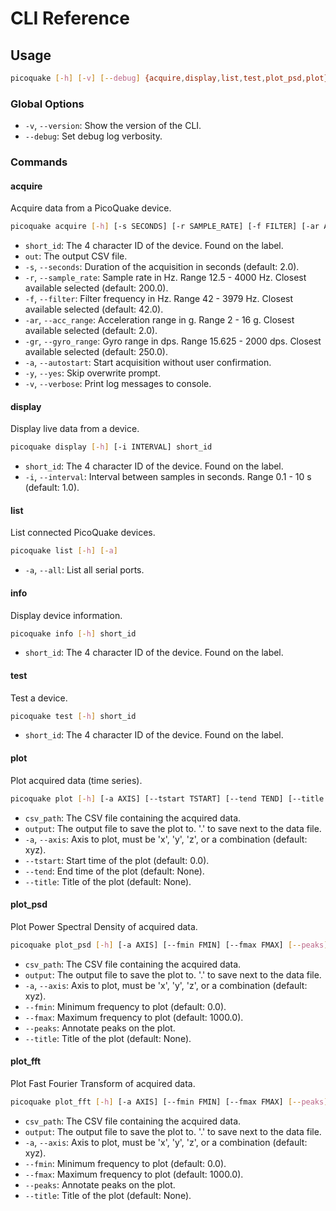 # CLI Reference

## Usage

```bash
picoquake [-h] [-v] [--debug] {acquire,display,list,test,plot_psd,plot} ...
```

### Global Options

- `-v`, `--version`: Show the version of the CLI.
- `--debug`: Set debug log verbosity.

### Commands

#### acquire

Acquire data from a PicoQuake device.

```bash
picoquake acquire [-h] [-s SECONDS] [-r SAMPLE_RATE] [-f FILTER] [-ar ACC_RANGE] [-gr GYRO_RANGE] [-a] [-y] [-v] short_id out
```

- `short_id`: The 4 character ID of the device. Found on the label.
- `out`: The output CSV file.
- `-s`, `--seconds`: Duration of the acquisition in seconds (default: 2.0).
- `-r`, `--sample_rate`: Sample rate in Hz. Range 12.5 - 4000 Hz. Closest available selected (default: 200.0).
- `-f`, `--filter`: Filter frequency in Hz. Range 42 - 3979 Hz. Closest available selected (default: 42.0).
- `-ar`, `--acc_range`: Acceleration range in g. Range 2 - 16 g. Closest available selected (default: 2.0).
- `-gr`, `--gyro_range`: Gyro range in dps. Range 15.625 - 2000 dps. Closest available selected (default: 250.0).
- `-a`, `--autostart`: Start acquisition without user confirmation.
- `-y`, `--yes`: Skip overwrite prompt.
- `-v`, `--verbose`: Print log messages to console.

#### display

Display live data from a device.

```bash
picoquake display [-h] [-i INTERVAL] short_id
```

- `short_id`: The 4 character ID of the device. Found on the label.
- `-i`, `--interval`: Interval between samples in seconds. Range 0.1 - 10 s (default: 1.0).

#### list

List connected PicoQuake devices.

```bash
picoquake list [-h] [-a]
```

- `-a`, `--all`: List all serial ports.

#### info

Display device information.

```bash
picoquake info [-h] short_id
```

- `short_id`: The 4 character ID of the device. Found on the label.

#### test

Test a device.

```bash
picoquake test [-h] short_id
```

- `short_id`: The 4 character ID of the device. Found on the label.

#### plot

Plot acquired data (time series).

```bash
picoquake plot [-h] [-a AXIS] [--tstart TSTART] [--tend TEND] [--title TITLE] csv_path output
```

- `csv_path`: The CSV file containing the acquired data.
- `output`: The output file to save the plot to. '.' to save next to the data file.
- `-a`, `--axis`: Axis to plot, must be 'x', 'y', 'z', or a combination (default: xyz).
- `--tstart`: Start time of the plot (default: 0.0).
- `--tend`: End time of the plot (default: None).
- `--title`: Title of the plot (default: None).

#### plot_psd

Plot Power Spectral Density of acquired data.

```bash
picoquake plot_psd [-h] [-a AXIS] [--fmin FMIN] [--fmax FMAX] [--peaks] [--title TITLE] csv_path output
```

- `csv_path`: The CSV file containing the acquired data.
- `output`: The output file to save the plot to. '.' to save next to the data file.
- `-a`, `--axis`: Axis to plot, must be 'x', 'y', 'z', or a combination (default: xyz).
- `--fmin`: Minimum frequency to plot (default: 0.0).
- `--fmax`: Maximum frequency to plot (default: 1000.0).
- `--peaks`: Annotate peaks on the plot.
- `--title`: Title of the plot (default: None).

#### plot_fft

Plot Fast Fourier Transform of acquired data.

```bash
picoquake plot_fft [-h] [-a AXIS] [--fmin FMIN] [--fmax FMAX] [--peaks] [--title TITLE] csv_path output
```

- `csv_path`: The CSV file containing the acquired data.
- `output`: The output file to save the plot to. '.' to save next to the data file.
- `-a`, `--axis`: Axis to plot, must be 'x', 'y', 'z', or a combination (default: xyz).
- `--fmin`: Minimum frequency to plot (default: 0.0).
- `--fmax`: Maximum frequency to plot (default: 1000.0).
- `--peaks`: Annotate peaks on the plot.
- `--title`: Title of the plot (default: None).
